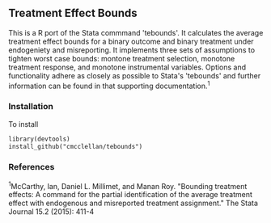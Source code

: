 ## Treatment Effect Bounds

This is a R port of the Stata commmand 'tebounds'.  It calculates the average treatment effect bounds for a binary outcome and binary treatment under endogeniety and misreporting.  It implements three sets of assumptions to tighten worst case bounds: montone treatment selection, monotone treatment response, and monotone instrumental variables.  Options and functionality adhere as closely as possible to Stata's 'tebounds' and further information can be found in that supporting documentation.<sup>1</sup>

### Installation
To install
```markdown
library(devtools)
install_github("cmcclellan/tebounds")
```
### References
<sup>1</sup>McCarthy, Ian, Daniel L. Millimet, and Manan Roy. "Bounding treatment effects: A command for the partial identification of the average treatment effect with endogenous and misreported treatment assignment." The Stata Journal 15.2 (2015): 411-4
